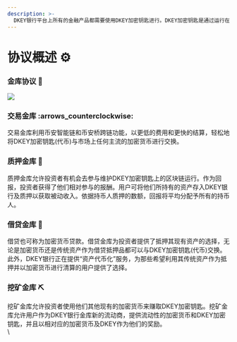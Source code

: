 ```yaml
---
description: >-
  DKEY银行平台上所有的金融产品都需要使用DKEY加密钥匙进行。DKEY加密钥匙是通过运行在币安链网络上的BEP-20(币安智能链)智能合约创建。DKEY银行有四个主要的金融产品被称为金库。
---
```


# 协议概述 ⚙️

### 金库协议 :key:&#x20;

![](../.gitbook/assets/dkey-bsc\_cn-2-.png)

### **交易金库** :arrows\_counterclockwise:&#x20;

交易金库利用币安智能链和币安桥跨链功能，以更低的费用和更快的结算，轻松地将DKEY加密钥匙(代币)与市场上任何主流的加密货币进行交换。

### **质押金库** :seedling:&#x20;

质押金库允许投资者有机会去参与维护DKEY加密钥匙上的区块链运行。作为回报，投资者获得了他们相对参与的报酬。用户可将他们所持有的资产存入DKEY银行及质押以获取被动收入。依据持币人质押的数额，回报将平均分配予所有的持币人。

### **借贷金库** :handshake:&#x20;

借贷也可称为加密货币贷款。借贷金库为投资者提供了抵押其现有资产的选择，无论是加密货币还是传统资产作为借贷抵押品都可以与DKEY加密钥匙(代币)交换。此外，DKEY银行正在提供“资产代币化”服务，为那些希望利用其传统资产作为抵押并以加密货币进行清算的用户提供了选择。

### **挖矿金库** :pick:&#x20;

挖矿金库允许投资者使用他们其他现有的加密货币来赚取DKEY加密钥匙。挖矿金库允许用户作为DKEY银行金库新的流动商，提供流动性的加密货币和DKEY加密钥匙，并且以相对应的加密货币及DKEY作为他们的奖励。\
\
